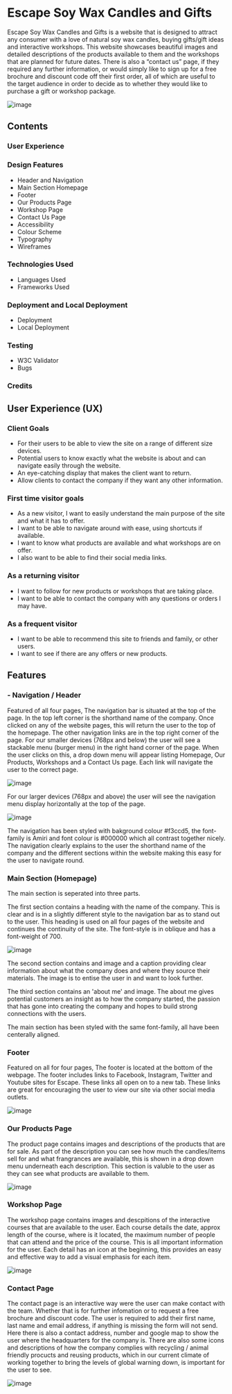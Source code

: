 # Escape Soy Wax Candles and Gifts

Escape Soy Wax Candles and Gifts is a website that is designed to attract any consumer with a love of natural soy wax candles, buying gifts/gift ideas and interactive workshops. This website showcases beautiful images and detailed descriptions of the products available to them and the workshops that are planned for future dates. There is also a “contact us” page, if they required any further information, or would simply like to sign up for a free brochure and discount code off their first order, all of which are useful to the target audience in order to decide as to whether they would like to purchase a gift or workshop package. 

![image](https://github.com/NatalieLockyer/Escape/assets/137916682/5c93fa91-b9fc-48d8-97fe-4f3989cf0be7)

## Contents

### User Experience

### Design Features
* Header and Navigation
* Main Section Homepage
* Footer
* Our Products Page
* Workshop Page
* Contact Us Page
* Accessibility
* Colour Scheme
* Typography
* Wireframes

### Technologies Used
* Languages Used
* Frameworks Used

### Deployment and Local Deployment
* Deployment 
* Local Deployment

### Testing
* W3C Validator
* Bugs

### Credits 

## User Experience (UX)

### Client Goals

* For their users to be able to view the site on a range of different size devices.
*	Potential users to know exactly what the website is about and can navigate easily through the website. 
*	An eye-catching display that makes the client want to return.
*	Allow clients to contact the company if they want any other information.

### First time visitor goals 

*	As a new visitor, I want to easily understand the main purpose of the site and what it has to offer.
*	I want to be able to navigate around with ease, using shortcuts if available.
*	I want to know what products are available and what workshops are on offer.
*	I also want to be able to find their social media links.

### As a returning visitor

*	I want to follow for new products or workshops that are taking place.
*	I want to be able to contact the company with any questions or orders I may have.

### As a frequent visitor

*	I want to be able to recommend this site to friends and family, or other users.
*	I want to see if there are any offers or new products. 


## Features

### - Navigation / Header

Featured of all four pages, The navigation bar is situated at the top of the page. In the top left corner is the shorthand name of the company. Once clicked on any of the website pages, this will return the user to the top of the homepage. 
The other navigation links are in the top right corner of the page. For our smaller devices (768px and below) the user will see a stackable menu (burger menu) in the right hand corner of the page. When the user clicks on this, a drop down menu will appear listing Homepage, Our Products, Workshops and a Contact Us page. Each link will navigate the user to the correct page. 

![image](https://github.com/NatalieLockyer/Escape/assets/137916682/47fd6eb4-458e-48b5-baa8-0e3bdc898edb)

For our larger devices (768px and above) the user will see the navigation menu display horizontally at the top of the page.

![image](https://github.com/NatalieLockyer/Escape/assets/137916682/a8eb42cb-b88b-4bb4-8973-872f5fd16cc8)

The navigation has been styled with bakground colour #f3ccd5, the font-family is Amiri and font colour is #000000 which all contrast together nicely. The navigation clearly explains to the user the shorthand name of the company and the different sections within the website making this easy for the user to navigate round.

### Main Section (Homepage)
  The main section is seperated into three parts.  

The first section contains a heading with the name of the company. This is clear and is in a slightly different style to the              navigation bar as to stand out to the user. This heading is used on all four pages of the website and continues the continuity of the     site. The font-style is in oblique and has a font-weight of 700.

![image](https://github.com/NatalieLockyer/Escape/assets/137916682/1a3dbd56-bf7e-4878-b673-9fb2adbed7d7)

The second section contains and image and a caption providing clear information about what the company does and where they source        their materials. The image is to entise the user in and want to look further.

The third section contains an 'about me' and image. The about me gives potential customers an insight as to how the company started,      the passion that has gone into creating the company and hopes to build strong connections with the users.

The main section has been styled with the same font-family, all have been centerally aligned. 

### Footer

Featured on all for four pages, The footer is located at the bottom of the webpage. The footer includes links to Facebook, Instagram, Twitter and Youtube sites for Escape. These links all open on to a new tab. These links are great for encouraging the user to view our site via other social media outlets. 

![image](https://github.com/NatalieLockyer/Escape/assets/137916682/0a975623-870a-4bb3-b752-c67efc3ed677)

### Our Products Page

The product page contains images and descriptions of the products that are for sale. As part of the description you can see how much the candles/items sell for and what frangrances are available, this is shown in a drop down menu underneath each description. 
This section is valuble to the user as they can see what products are available to them.

![image](https://github.com/NatalieLockyer/Escape/assets/137916682/2883db29-e8ed-458a-aea7-f28a919c9d60)

### Workshop Page

The workshop page contains images and descpitions of the interactive courses that are available to the user. Each course details the date, approx length of the course, where is it located, the maximum number of people that can attend and the price of the course. This is all important information for the user. Each detail has an icon at the beginning, this provides an easy and effective way to add a visual emphasis for each item. 

![image](https://github.com/NatalieLockyer/Escape/assets/137916682/aaa104e1-4424-463c-98a6-5795bbe94235)

### Contact Page

The contact page is an interactive way were the user can make contact with the team. Whether that is for further infomation or to request a free brochure and discount code. The user is required to add their first name, last name and email address, if anything is missing the form will not send.
Here there is also a contact address, number and google map to show the user where the headquarters for the company is. 
There are also some icons and descriptions of how the company complies with recycling / animal friendly procucts and reusing products,  which in our current climate of working together to bring the levels of global warning down, is important for the user to see. 

![image](https://github.com/NatalieLockyer/Escape/assets/137916682/1e47c0a3-bc13-43f0-9d6b-927d23cfbde9)


